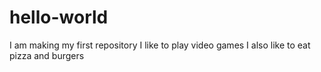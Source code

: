 # hello-world
I am making my first repository 
I like to play video games
I also like to eat pizza and burgers 
